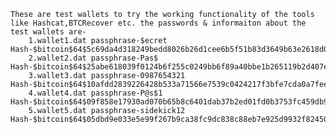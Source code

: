     These are test wallets to try the working functionality of the tools like Hashcat,BTCRecover etc. the passwords & informaiton about the test wallets are-
        1.wallet1.dat passphrase-$ecret
    Hash-$bitcoin$64$5c69da4d318249bedd8026b26d1cee6b5f51b83d3649b63e2618d0252a186c79$16$a15c3456b2b61df4$272435$2$00$2$00
        2.wallet2.dat passphrase-Pas$
    Hash-$bitcoin$64$25abe618039f0124b6f255c0249bb6f89a40bbe1b265119b2d407ee0934d5747$16$1ec08e6a66f283c4$259408$2$00$2$00 
        3.wallet3.dat passphrase-0987654321
    Hash-$bitcoin$64$10afdd2839226428b533a71566e7539c0424217f3bfe7cda0a7feee728603676$16$957de218457c5277$273731$2$00$2$00 
        4.wallet4.dat passphrase-P@s$1
    Hash-$bitcoin$64$09f858e17930ad070b65b8c6401dab37b2ed01fd0b3753fc459db902788dd729$16$169c13ece6b92afe$257978$2$00$2$00 
        5.wallet5.dat passphrase-sidekick12
    Hash-$bitcoin$64$05dbd9e033e5e99f267b9ca38fc9dc838c88eb7e925d9932f824501d771db31a$16$629f3b0e104beb1c$272435$2$00$2$00
